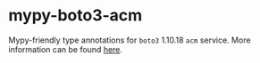 # mypy-boto3-acm

Mypy-friendly type annotations for `boto3` 1.10.18 `acm` service.
More information can be found [here](https://github.com/vemel/mypy_boto3).